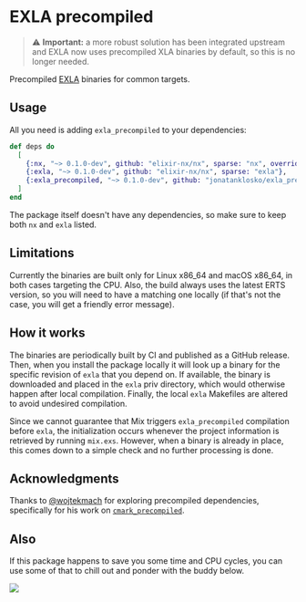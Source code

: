 # EXLA precompiled

> ⚠️ **Important:** a more robust solution has been integrated upstream and
> EXLA now uses precompiled XLA binaries by default, so this is no longer
> needed.

Precompiled [EXLA](https://github.com/elixir-nx/nx/tree/main/exla) binaries
for common targets.

## Usage

All you need is adding `exla_precompiled` to your dependencies:

```elixir
def deps do
  [
    {:nx, "~> 0.1.0-dev", github: "elixir-nx/nx", sparse: "nx", override: true},
    {:exla, "~> 0.1.0-dev", github: "elixir-nx/nx", sparse: "exla"},
    {:exla_precompiled, "~> 0.1.0-dev", github: "jonatanklosko/exla_precompiled"}
  ]
end
```

The package itself doesn't have any dependencies, so make sure to keep
both `nx` and `exla` listed.

## Limitations

Currently the binaries are built only for Linux x86_64 and macOS x86_64,
in both cases targeting the CPU. Also, the build always uses the latest
ERTS version, so you will need to have a matching one locally (if that's
not the case, you will get a friendly error message).

## How it works

The binaries are periodically built by CI and published as a GitHub release.
Then, when you install the package locally it will look up a binary for the
specific revision of `exla` that you depend on. If available, the binary is
downloaded and placed in the `exla` priv directory, which would otherwise
happen after local compilation. Finally, the local `exla` Makefiles are altered
to avoid undesired compilation.

Since we cannot guarantee that Mix triggers `exla_precompiled` compilation
before `exla`, the initialization occurs whenever the project information is
retrieved by running `mix.exs`. However, when a binary is already in place,
this comes down to a simple check and no further processing is done.

## Acknowledgments

Thanks to [@wojtekmach](https://github.com/wojtekmach) for exploring precompiled dependencies,
specifically for his work on [`cmark_precompiled`](https://github.com/wojtekmach/cmark_precompiled).

## Also

If this package happens to save you some time and CPU cycles, you can use some
of that to chill out and ponder with the buddy below.

![](https://images.unsplash.com/photo-1599889959407-598566c6e1f1?ixlib=rb-1.2.1&auto=format&fit=crop&w=700&q=80)
